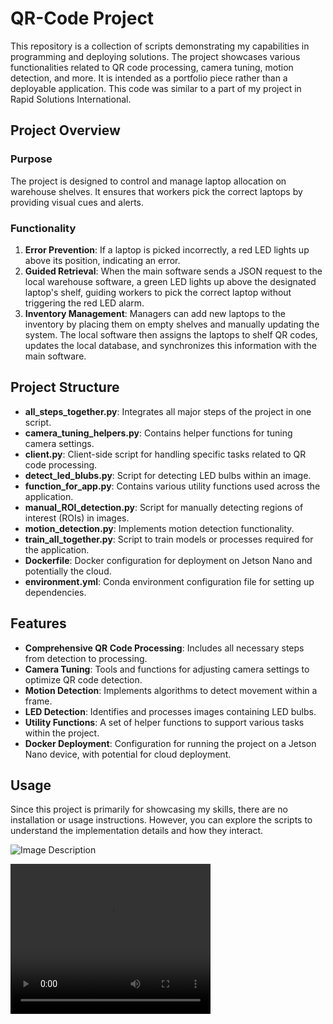 # QR-Code Project

This repository is a collection of scripts demonstrating my capabilities in programming and deploying solutions. The project showcases various functionalities related to QR code processing, camera tuning, motion detection, and more. It is intended as a portfolio piece rather than a deployable application. This code was similar to a part of my project in Rapid Solutions International.

## Project Overview

### Purpose
The project is designed to control and manage laptop allocation on warehouse shelves. It ensures that workers pick the correct laptops by providing visual cues and alerts.

### Functionality
1. **Error Prevention**: If a laptop is picked incorrectly, a red LED lights up above its position, indicating an error.
2. **Guided Retrieval**: When the main software sends a JSON request to the local warehouse software, a green LED lights up above the designated laptop's shelf, guiding workers to pick the correct laptop without triggering the red LED alarm.
3. **Inventory Management**: Managers can add new laptops to the inventory by placing them on empty shelves and manually updating the system. The local software then assigns the laptops to shelf QR codes, updates the local database, and synchronizes this information with the main software.

## Project Structure

- **all_steps_together.py**: Integrates all major steps of the project in one script.
- **camera_tuning_helpers.py**: Contains helper functions for tuning camera settings.
- **client.py**: Client-side script for handling specific tasks related to QR code processing.
- **detect_led_blubs.py**: Script for detecting LED bulbs within an image.
- **function_for_app.py**: Contains various utility functions used across the application.
- **manual_ROI_detection.py**: Script for manually detecting regions of interest (ROIs) in images.
- **motion_detection.py**: Implements motion detection functionality.
- **train_all_together.py**: Script to train models or processes required for the application.
- **Dockerfile**: Docker configuration for deployment on Jetson Nano and potentially the cloud.
- **environment.yml**: Conda environment configuration file for setting up dependencies.

## Features

- **Comprehensive QR Code Processing**: Includes all necessary steps from detection to processing.
- **Camera Tuning**: Tools and functions for adjusting camera settings to optimize QR code detection.
- **Motion Detection**: Implements algorithms to detect movement within a frame.
- **LED Detection**: Identifies and processes images containing LED bulbs.
- **Utility Functions**: A set of helper functions to support various tasks within the project.
- **Docker Deployment**: Configuration for running the project on a Jetson Nano device, with potential for cloud deployment.

## Usage

Since this project is primarily for showcasing my skills, there are no installation or usage instructions. However, you can explore the scripts to understand the implementation details and how they interact.

![Image Description](path/to/image.jpg)

<video width="320" height="240" controls>
  <source src="https://www.youtube.com/watch?v=EgmXTmj62ic&list=PLvzwHEdgeE0UXd332AxcG0YRUV-3TAr2e&index=50" type="video/mp4">
  Your browser does not support the video tag.
</video>
